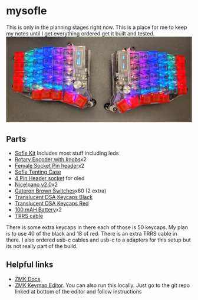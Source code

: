 # mysofle

This is only in the planning stages right now.  This is a place for me to keep my notes until I get everything ordered get it built and tested.
![My Sofle Keyboard](assets/soflemx.jpg)
## Parts
* [Sofle Kit](https://www.diykeyboards.com/parts/pcbs/product/631-) Includes most stuff including leds
* [Rotary Encoder with knobs](https://www.diykeyboards.com/parts/electronics/product/rotary-encoder-ec11)x2
* [Female Socket Pin header](https://www.diykeyboards.com/user-account/product/single-row-40pin-2-54mm-round-female-sip-socket-pin-header)x2
* [Sofle Tenting Case](https://keebd.com/products/sofle-v2-1-acrylic-tenting-case-kit?variant=41478141116568)
* [4 Pin Header socket](https://keebd.com/products/4-pin-2-54mm-header-socket?variant=42157187203224) for oled
* [Nice!nano v2.0](https://flashquark.com/product/nicenano-v2-0-wireless-pro-micro-replacement/)x2
* [Gateron Brown Switches](https://flashquark.com/product/pcb-mounted-gateron-switches-5-legs/?attribute_color=Brown)x60 (2 extra)
* [Translucent DSA Keycaps Black](https://flashquark.com/product/translucent-dsa-keycaps/?attribute_color=Translucent+Black)
* [Translucent DSA Keycaps Red](https://flashquark.com/product/translucent-dsa-keycaps/?attribute_color=Translucent+Red)
* [100 mAH Battery](https://www.amazon.com/gp/product/B07TXHH8LB/ref=ppx_yo_dt_b_asin_title_o00_s00?ie=UTF8&psc=1)x2
* [TRRS cable](https://www.amazon.com/gp/product/B08NWFC1HN/ref=ppx_yo_dt_b_asin_title_o00_s01?ie=UTF8&psc=1)

There is some extra keycaps in there each of those is 50 keycaps. My plan is to use 40 of the black and 18 of red.  There is an extra TRRS cable in there.  I also ordered usb-c cables and usb-c to a adapters for this setup but its not really part of the build.

## Helpful links
* [ZMK Docs](https://zmk.dev/docs)
* [ZMK Keymap Editor](https://nickcoutsos.github.io/keymap-editor/). You can also run this locally.  Just go to the git repo linked at bottom of the editor and follow instructions
